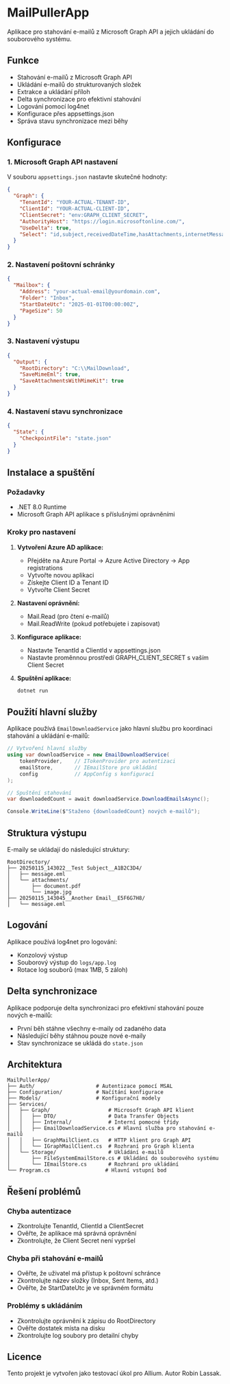 # MailPullerApp

Aplikace pro stahování e-mailů z Microsoft Graph API a jejich ukládání do souborového systému.

## Funkce

- Stahování e-mailů z Microsoft Graph API
- Ukládání e-mailů do strukturovaných složek
- Extrakce a ukládání příloh
- Delta synchronizace pro efektivní stahování
- Logování pomocí log4net
- Konfigurace přes appsettings.json
- Správa stavu synchronizace mezi běhy

## Konfigurace

### 1. Microsoft Graph API nastavení

V souboru `appsettings.json` nastavte skutečné hodnoty:

```json
{
  "Graph": {
    "TenantId": "YOUR-ACTUAL-TENANT-ID",
    "ClientId": "YOUR-ACTUAL-CLIENT-ID", 
    "ClientSecret": "env:GRAPH_CLIENT_SECRET",
    "AuthorityHost": "https://login.microsoftonline.com/",
    "UseDelta": true,
    "Select": "id,subject,receivedDateTime,hasAttachments,internetMessageId,from,toRecipients,importance,isRead,conversationId"
  }
}
```

### 2. Nastavení poštovní schránky

```json
{
  "Mailbox": {
    "Address": "your-actual-email@yourdomain.com",
    "Folder": "Inbox",
    "StartDateUtc": "2025-01-01T00:00:00Z",
    "PageSize": 50
  }
}
```

### 3. Nastavení výstupu

```json
{
  "Output": {
    "RootDirectory": "C:\\MailDownload",
    "SaveMimeEml": true,
    "SaveAttachmentsWithMimeKit": true
  }
}
```

### 4. Nastavení stavu synchronizace

```json
{
  "State": {
    "CheckpointFile": "state.json"
  }
}
```

## Instalace a spuštění

### Požadavky
- .NET 8.0 Runtime
- Microsoft Graph API aplikace s příslušnými oprávněními

### Kroky pro nastavení

1. **Vytvoření Azure AD aplikace:**
   - Přejděte na Azure Portal → Azure Active Directory → App registrations
   - Vytvořte novou aplikaci
   - Získejte Client ID a Tenant ID
   - Vytvořte Client Secret

2. **Nastavení oprávnění:**
   - Mail.Read (pro čtení e-mailů)
   - Mail.ReadWrite (pokud potřebujete i zapisovat)

3. **Konfigurace aplikace:**
   - Nastavte TenantId a ClientId v appsettings.json
   - Nastavte proměnnou prostředí GRAPH_CLIENT_SECRET s vaším Client Secret

4. **Spuštění aplikace:**
   ```bash
   dotnet run
   ```

## Použití hlavní služby

Aplikace používá `EmailDownloadService` jako hlavní službu pro koordinaci stahování a ukládání e-mailů:

```csharp
// Vytvoření hlavní služby
using var downloadService = new EmailDownloadService(
    tokenProvider,    // ITokenProvider pro autentizaci
    emailStore,       // IEmailStore pro ukládání
    config            // AppConfig s konfigurací
);

// Spuštění stahování
var downloadedCount = await downloadService.DownloadEmailsAsync();

Console.WriteLine($"Staženo {downloadedCount} nových e-mailů");
```

## Struktura výstupu

E-maily se ukládají do následující struktury:

```
RootDirectory/
├── 20250115_143022__Test Subject__A1B2C3D4/
│   ├── message.eml
│   └── attachments/
│       ├── document.pdf
│       └── image.jpg
├── 20250115_143045__Another Email__E5F6G7H8/
│   └── message.eml
```

## Logování

Aplikace používá log4net pro logování:
- Konzolový výstup
- Souborový výstup do `logs/app.log`
- Rotace log souborů (max 1MB, 5 záloh)

## Delta synchronizace

Aplikace podporuje delta synchronizaci pro efektivní stahování pouze nových e-mailů:
- První běh stáhne všechny e-maily od zadaného data
- Následující běhy stáhnou pouze nové e-maily
- Stav synchronizace se ukládá do `state.json`

## Architektura

```
MailPullerApp/
├── Auth/                    # Autentizace pomocí MSAL
├── Configuration/           # Načítání konfigurace
├── Models/                  # Konfigurační modely
├── Services/
│   ├── Graph/                   # Microsoft Graph API klient
│   │   ├── DTO/                 # Data Transfer Objects
│   │   ├── Internal/            # Interní pomocné třídy
│   │   ├── EmailDownloadService.cs # Hlavní služba pro stahování e-mailů
│   │   ├── GraphMailClient.cs   # HTTP klient pro Graph API
│   │   └── IGraphMailClient.cs  # Rozhraní pro Graph klienta
│   └── Storage/                 # Ukládání e-mailů
│       ├── FileSystemEmailStore.cs # Ukládání do souborového systému
│       └── IEmailStore.cs       # Rozhraní pro ukládání
└── Program.cs                  # Hlavní vstupní bod
```

## Řešení problémů

### Chyba autentizace
- Zkontrolujte TenantId, ClientId a ClientSecret
- Ověřte, že aplikace má správná oprávnění
- Zkontrolujte, že Client Secret není vypršel

### Chyba při stahování e-mailů
- Ověřte, že uživatel má přístup k poštovní schránce
- Zkontrolujte název složky (Inbox, Sent Items, atd.)
- Ověřte, že StartDateUtc je ve správném formátu

### Problémy s ukládáním
- Zkontrolujte oprávnění k zápisu do RootDirectory
- Ověřte dostatek místa na disku
- Zkontrolujte log soubory pro detailní chyby

## Licence

Tento projekt je vytvořen jako testovací úkol pro Allium. Autor Robin Lassak.
